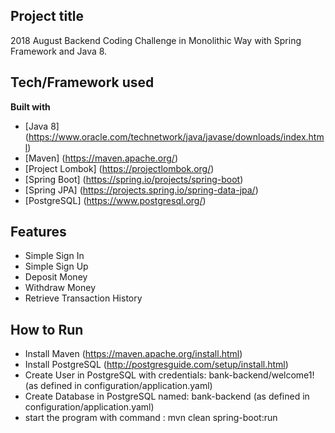 ## Project title
2018 August Backend Coding Challenge in Monolithic Way with Spring Framework and Java 8.

## Tech/Framework used
<b>Built with</b>
- [Java 8] (https://www.oracle.com/technetwork/java/javase/downloads/index.html)
- [Maven] (https://maven.apache.org/)
- [Project Lombok] (https://projectlombok.org/)
- [Spring Boot] (https://spring.io/projects/spring-boot)
- [Spring JPA] (https://projects.spring.io/spring-data-jpa/)
- [PostgreSQL] (https://www.postgresql.org/)

## Features 
- Simple Sign In 
- Simple Sign Up 
- Deposit Money 
- Withdraw Money 
- Retrieve Transaction History 

## How to Run 
- Install Maven (https://maven.apache.org/install.html) 
- Install PostgreSQL (http://postgresguide.com/setup/install.html) 
- Create User in PostgreSQL with credentials: bank-backend/welcome1! (as defined in configuration/application.yaml) 
- Create Database in PostgreSQL named: bank-backend (as defined in configuration/application.yaml) 
- start the program with command : mvn clean spring-boot:run 
